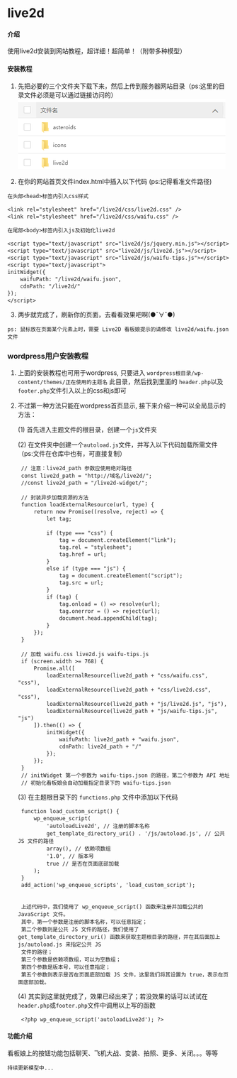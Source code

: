 # live2d

#### 介绍
使用live2d安装到网站教程，超详细！超简单！（附带多种模型）


#### 安装教程

1.  先把必要的三个文件夹下载下来，然后上传到服务器网站目录（ps:这里的目录文件必须是可以通过链接访问的）
![输入图片说明](images/image.png)

2.  在你的网站首页文件index.html中插入以下代码 (ps:记得看准文件路径)

 `在头部<head>标签内引入css样式`

```
<link rel="stylesheet" href="/live2d/css/live2d.css" />
<link rel="stylesheet" href="/live2d/css/waifu.css" />
```

 `在尾部<body>标签内引入js及初始化live2d`
```
<script type="text/javascript" src="live2d/js/jquery.min.js"></script>
<script type="text/javascript" src="live2d/js/live2d.js"></script>
<script type="text/javascript" src="live2d/js/waifu-tips.js"></script>
<script type="text/javascript">
initWidget({
	waifuPath: "/live2d/waifu.json",
	cdnPath: "/live2d/"
});
</script>
```

3. 两步就完成了，刷新你的页面，去看看效果吧啊(●ˇ∀ˇ●)

`ps: 鼠标放在页面某个元素上时，需要 Live2D 看板娘提示的请修改 live2d/waifu.json 文件`


### wordpress用户安装教程

1. 上面的安装教程也可用于wordpress, 只要进入 `wordpress根目录/wp-content/themes/正在使用的主题名` 此目录，然后找到里面的 `header.php`以及`footer.php`文件引入以上的css和js即可

2. 不过第一种方法只能在wordpress首页显示, 接下来介绍一种可以全局显示的方法：

    (1) 首先进入主题文件的根目录，创建一个`js`文件夹

    (2) 在文件夹中创建一个`autoload.js`文件，并写入以下代码加载所需文件（ps:文件在仓库中也有，可直接复制）

        // 注意：live2d_path 参数应使用绝对路径
        const live2d_path = "http://域名/live2d/";
        //const live2d_path = "/live2d-widget/";
        
        // 封装异步加载资源的方法
        function loadExternalResource(url, type) {
            return new Promise((resolve, reject) => {
                let tag;
        
                if (type === "css") {
                    tag = document.createElement("link");
                    tag.rel = "stylesheet";
                    tag.href = url;
                }
                else if (type === "js") {
                    tag = document.createElement("script");
                    tag.src = url;
                }
                if (tag) {
                    tag.onload = () => resolve(url);
                    tag.onerror = () => reject(url);
                    document.head.appendChild(tag);
                }
            });
        }
        
        // 加载 waifu.css live2d.js waifu-tips.js
        if (screen.width >= 768) {
            Promise.all([
                loadExternalResource(live2d_path + "css/waifu.css", "css"),
                loadExternalResource(live2d_path + "css/live2d.css", "css"),
                loadExternalResource(live2d_path + "js/live2d.js", "js"),
                loadExternalResource(live2d_path + "js/waifu-tips.js", "js")
            ]).then(() => {
                initWidget({
                    waifuPath: live2d_path + "waifu.json",
                    cdnPath: live2d_path + "/"
                });
            });
        }
        // initWidget 第一个参数为 waifu-tips.json 的路径，第二个参数为 API 地址
        // 初始化看板娘会自动加载指定目录下的 waifu-tips.json


    (3) 在主题根目录下的 `functions.php` 文件中添加以下代码

        function load_custom_script() {
            wp_enqueue_script(
                'autoloadLive2d', // 注册的脚本名称
                get_template_directory_uri() . '/js/autoload.js', // 公共 JS 文件的路径
                array(), // 依赖项数组
                '1.0', // 版本号
                true // 是否在页面底部加载
            );
        }
        add_action('wp_enqueue_scripts', 'load_custom_script');


        上述代码中，我们使用了 wp_enqueue_script() 函数来注册并加载公共的 JavaScript 文件。
        其中，第一个参数是注册的脚本名称，可以任意指定；
        第二个参数则是公共 JS 文件的路径，我们使用了 get_template_directory_uri() 函数来获取主题根目录的路径，并在其后面加上 js/autoload.js 来指定公共 JS 
        文件的路径；
        第三个参数是依赖项数组，可以为空数组；
        第四个参数是版本号，可以任意指定；
        第五个参数则表示是否在页面底部加载 JS 文件，这里我们将其设置为 true，表示在页面底部加载。

    (4) 其实到这里就完成了，效果已经出来了；若没效果的话可以试试在`header.php`或`footer.php`文件中调用以上写的函数

        <?php wp_enqueue_script('autoloadLive2d'); ?>

#### 功能介绍

看板娘上的按钮功能包括聊天、飞机大战、变装、拍照、更多、关闭。。。等等

`持续更新模型中...`